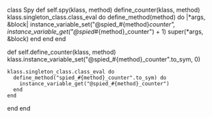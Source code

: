 class Spy
  def self.spy(klass, method)
    define_counter(klass, method)
    klass.singleton_class.class_eval do
      define_method(method) do |*args, &block|
        instance_variable_set("@spied_#{method}_counter", instance_variable_get("@spied_#{method}_counter") + 1)
        super(*args, &block)
      end
    end
  end

  def self.define_counter(klass, method)
    klass.instance_variable_set("@spied_#{method}_counter".to_sym, 0)

    klass.singleton_class.class_eval do
      define_method("spied_#{method}_counter".to_sym) do
        instance_variable_get("@spied_#{method}_counter")
      end
    end
  end
end
